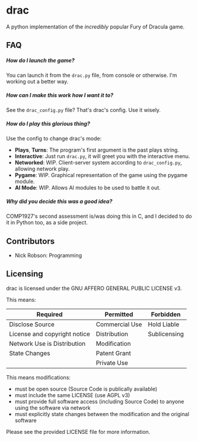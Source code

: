 # drac
A python implementation of the *incredibly* popular Fury of Dracula game.


## FAQ

##### How do I launch the game?
You can launch it from the `drac.py` file, from console or otherwise. I'm working out a better way.

##### How can I make this work how I want it to?
See the `drac_config.py` file? That's drac's config. Use it wisely.

##### How do I play this glorious thing?
Use the config to change drac's mode:
* **Plays**, **Turns**: The program's first argument is the past plays string.
* **Interactive**: Just run `drac.py`, it will greet you with the interactive menu.
* **Networked**: WIP. Client-server system according to `drac_config.py`, allowing network play.
* **Pygame**: WIP. Graphical representation of the game using the pygame module.
* **AI Mode**: WIP. Allows AI modules to be used to battle it out.

##### Why did you decide this was a good idea?
COMP1927's second assessment is/was doing this in C, and I decided to do it in Python too, as a side project.

## Contributors
* Nick Robson: Programming

## Licensing
drac is licensed under the GNU AFFERO GENERAL PUBLIC LICENSE v3.

This means:

| **Required**                 | **Permitted**  | **Forbidden**|
| ---------------------------- | -------------- | ------------ |
| Disclose Source              | Commercial Use | Hold Liable  |
| License and copyright notice | Distribution   | Sublicensing |
| Network Use is Distribution  | Modification   |              |
| State Changes                | Patent Grant   |              |
|                              | Private Use    |              |

This means modifications:
* must be open source (Source Code is publically available)
* must include the same LICENSE (use AGPL v3)
* must provide full software access (including Source Code) to anyone using the software via network
* must explicitly state changes between the modification and the original software

Please see the provided LICENSE file for more information.

